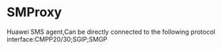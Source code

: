 # SMProxy
Huawei SMS agent,Can be directly connected to the following protocol interface:CMPP20/30;SGIP;SMGP
